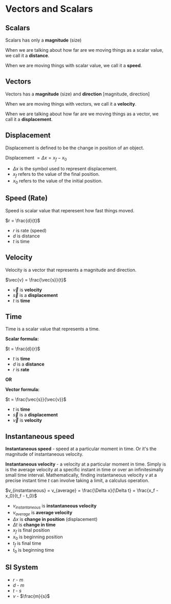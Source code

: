 # Vectors and Scalars

## Scalars

Scalars has only a **magnitude** (size)

When we are talking about how far are we moving things as a scalar value, we call it a **distance**.

When we are moving things with scalar value, we call it a **speed**.

## Vectors

Vectors has a **magnitude** (size) and **direction** [magnitude, direction]

When we are moving things with vectors, we call it a **velocity**.

When we are talking about how far are we moving things as a vector, we call it a **displacement**.

## Displacement

Displacement is defined to be the change in position of an object.

Displacement $= \Delta x = x_f - x_0$

- $\Delta x$ is the symbol used to represent displacement.
- $x_f$ refers to the value of the final position.
- $x_0$ refers to the value of the initial position.

## Speed (Rate)

Speed is scalar value that reperesent how fast things moved.

$r = \frac{d}{t}$

- $r$ is rate (speed)
- $d$ is distance
- $t$ is time

## Velocity

Velocity is a vector that represents a magnitude and direction.

$\vec{v} = \frac{\vec{s}}{t}$

- $\vec{v}$ is **velocity**
- $\vec{s}$ is a **displacement**
- $t$ is **time**

## Time

Time is a scalar value that represents a time.

**Scalar formula:**

$t = \frac{d}{r}$

- $t$ is **time**
- $d$ is a **distance**
- $r$ is **rate**

**OR**

**Vector formula:**

$t = \frac{\vec{s}}{\vec{v}}$

- $t$ is **time**
- $\vec{s}$ is a **displacement**
- $\vec{v}$ is **velocity**

## Instantaneous speed

**Instantaneous speed** - speed at a particular moment in time. Or it's the magnitude of instantaneous velocity.

**Instantaneous velocity** - a velocity at a particular moment in time. Simply is is the average velocity at a specific instant in time or over an infinitesimally small time interval. Mathematically, finding instantaneous velocity $v$ at a precise instant time $t$ can involve taking a limit, a calculus operation.

$v_{instantaneous} = v_{average} = \frac{\Delta x}{\Delta t} = \frac{x_f - x_0}{t_f - t_0}$

- $v_{instantaneous}$ is **instantaneous velocity**
- $v_{average}$ is **average velocity**
- $\Delta x$ is **change in position** (displacement)
- $\Delta t$ is **change in time**
- $x_f$ is final position
- $x_0$ is beginning position
- $t_f$ is final time
- $t_0$ is beginning time

## SI System

- $r$ - $m$
- $d$ - $m$
- $t$ - $s$
- $v$ - $\frac{m}{s}$
